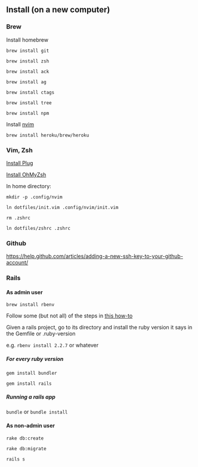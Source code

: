 ## Install (on a new computer)

### Brew

Install homebrew

`brew install git`

`brew install zsh`

`brew install ack`

`brew install ag`

`brew install ctags`

`brew install tree`

`brew install npm`

Install [nvim](https://github.com/neovim/neovim/wiki/Installing-Neovim)

`brew install heroku/brew/heroku`

### Vim, Zsh

[Install Plug](https://github.com/junegunn/vim-plug#neovim)

[Install OhMyZsh](https://github.com/robbyrussell/oh-my-zsh)


In home directory:

`mkdir -p .config/nvim`

`ln dotfiles/init.vim .config/nvim/init.vim`

`rm .zshrc`

`ln dotfiles/zshrc .zshrc`

### Github

https://help.github.com/articles/adding-a-new-ssh-key-to-your-github-account/

### Rails

#### As admin user

`brew install rbenv`

Follow some (but not all) of the steps in [this how-to](https://gorails.com/setup/osx/10.13-high-sierra)

Given a rails project, go to its directory and install the ruby version it says in the Gemfile or .ruby-version

e.g. `rbenv install 2.2.7` or whatever

##### For every ruby version

`gem install bundler`

`gem install rails`

##### Running a rails app

`bundle` or `bundle install`

#### As non-admin user

`rake db:create`

`rake db:migrate`

`rails s`
